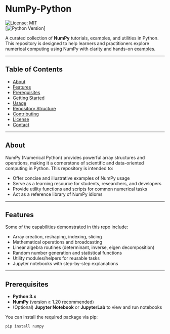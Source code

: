 # NumPy-Python

[![License: MIT](https://img.shields.io/badge/License-MIT-green.svg)](LICENSE)  
[![Python Version](https://img.shields.io/badge/python-3.x-blue.svg)]  

A curated collection of **NumPy** tutorials, examples, and utilities in Python. This repository is designed to help learners and practitioners explore numerical computing using NumPy with clarity and hands-on examples.

---

## Table of Contents

- [About](#about)  
- [Features](#features)  
- [Prerequisites](#prerequisites)  
- [Getting Started](#getting-started)  
- [Usage](#usage)  
- [Repository Structure](#repository-structure)  
- [Contributing](#contributing)  
- [License](#license)  
- [Contact](#contact)

---

## About

NumPy (Numerical Python) provides powerful array structures and operations, making it a cornerstone of scientific and data-oriented computing in Python. This repository is intended to:

- Offer concise and illustrative examples of NumPy usage  
- Serve as a learning resource for students, researchers, and developers  
- Provide utility functions and scripts for common numerical tasks  
- Act as a reference library of NumPy idioms  

---

## Features

Some of the capabilities demonstrated in this repo include:

- Array creation, reshaping, indexing, slicing  
- Mathematical operations and broadcasting  
- Linear algebra routines (determinant, inverse, eigen decomposition)  
- Random number generation and statistical functions  
- Utility modules/helpers for reusable tasks  
- Jupyter notebooks with step-by-step explanations  

---

## Prerequisites

- **Python 3.x**  
- **NumPy** (version ≥ 1.20 recommended)  
- (Optional) **Jupyter Notebook** or **JupyterLab** to view and run notebooks  

You can install the required package via pip:

```bash
pip install numpy
